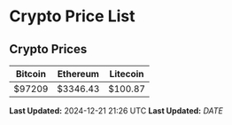 # Crypto Price List

## Crypto Prices
| Bitcoin | Ethereum | Litecoin |
| ------- | -------- | -------- |
| $97209 | $3346.43 | $100.87 |
**Last Updated:** 2024-12-21 21:26 UTC
**Last Updated:** $DATE$
